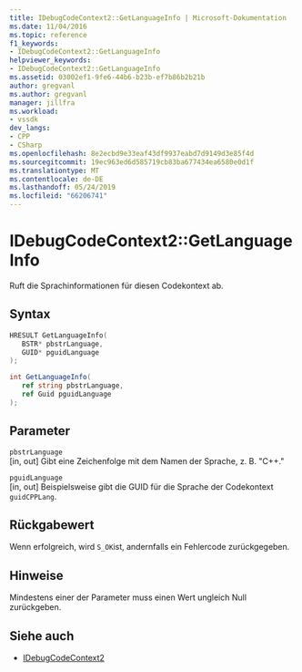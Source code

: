 ```yaml
---
title: IDebugCodeContext2::GetLanguageInfo | Microsoft-Dokumentation
ms.date: 11/04/2016
ms.topic: reference
f1_keywords:
- IDebugCodeContext2::GetLanguageInfo
helpviewer_keywords:
- IDebugCodeContext2::GetLanguageInfo
ms.assetid: 03002ef1-9fe6-44b6-b23b-ef7b86b2b21b
author: gregvanl
ms.author: gregvanl
manager: jillfra
ms.workload:
- vssdk
dev_langs:
- CPP
- CSharp
ms.openlocfilehash: 8e2ecbd9e33eaf43df9937eabd7d9149d3e85f4d
ms.sourcegitcommit: 19ec963ed6d585719cb83ba677434ea6580e0d1f
ms.translationtype: MT
ms.contentlocale: de-DE
ms.lasthandoff: 05/24/2019
ms.locfileid: "66206741"
---
```

# <a name="idebugcodecontext2getlanguageinfo"></a>IDebugCodeContext2::GetLanguageInfo
Ruft die Sprachinformationen für diesen Codekontext ab.

## <a name="syntax"></a>Syntax

```cpp
HRESULT GetLanguageInfo( 
   BSTR* pbstrLanguage,
   GUID* pguidLanguage
);
```

```csharp
int GetLanguageInfo( 
   ref string pbstrLanguage,
   ref Guid pguidLanguage
);
```

## <a name="parameters"></a>Parameter
`pbstrLanguage`\
[in, out] Gibt eine Zeichenfolge mit dem Namen der Sprache, z. B. "C++."

`pguidLanguage`\
[in, out] Beispielsweise gibt die GUID für die Sprache der Codekontext `guidCPPLang`.

## <a name="return-value"></a>Rückgabewert
 Wenn erfolgreich, wird `S_OK`ist, andernfalls ein Fehlercode zurückgegeben.

## <a name="remarks"></a>Hinweise
 Mindestens einer der Parameter muss einen Wert ungleich Null zurückgeben.

## <a name="see-also"></a>Siehe auch
- [IDebugCodeContext2](../../../extensibility/debugger/reference/idebugcodecontext2.md)